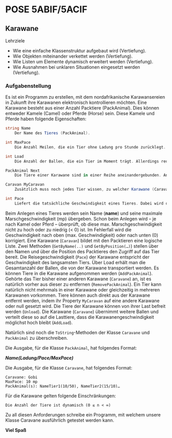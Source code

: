 # POSE 5ABIF/5ACIF

## Karawane

Lehrziele

- Wie eine einfache Klassenstruktur aufgebaut wird (Vertiefung).
- Wie Objekten miteinander verkettet werden (Vertiefung).
- Wie Listen um Elemente dynamisch erweitert werden (Vertiefung).
- Wie Ausnahmen bei unklaren Situationen eingesetzt werden (Vertiefung).

### Aufgabenstellung

Es ist ein Programm zu erstellen, mit dem nordafrikanische Karawansereien in Zukunft ihre
Karawanen elektronisch kontrollieren möchten. Eine Karawane besteht aus einer Anzahl Packtiere
(PackAnimal). Dies können entweder Kamele (Camel) oder Pferde (Horse) sein. Diese Kamele und
Pferde haben folgende Eigenschaften:

```csharp
string Name 
    Der Name des Tieres (PackAnimal).

int MaxPace
    Die Anzahl Meilen, die ein Tier ohne Ladung pro Stunde zurücklegt. Diese Größe ist unveränderlich. Ein Kamel(Camel) darf ein max. Geschwindigkeit von 20 haben, Pferde hingegen eine max. Geschwindigkeit von 70.

int Load
    Die Anzahl der Ballen, die ein Tier im Moment trägt. Allerdings reduziert sich bei einem Kamel die tatsächliche Reisegeschwindigkeit gegenüber der maximalen Marschgeschwindigkeit um 1 für jeden Ballen, das das Kamel tragen muss. Bei Pferden reduziert sich die tatsächliche Reisegeschwindigkeit um 10 pro Ballen, die das Pferd tragen muss. Bei load > maxPace lassen sich sowohl Kamele als auch Pferde nieder und stehen nicht mehr auf.

PackAnimal Next
    Die Tiere einer Karawane sind in einer Reihe aneinandergebunden. An jedem Tier hängt genau ein nachfolgendes Tier (PackAnimal). Nur am letzten Tier der Karawane hängt kein weiteres Tier.

Caravan MyCaravan
    Zusätzlich muss noch jedes Tier wissen, zu welcher Karawane (Caravane) es gehört. Kann auch direkt geändert werden.

int Pace
    Liefert die tatsächliche Geschwindigkeit eines Tieres. Dabei wird die aktuelle Ladung berücksichtigt. 
```

Beim Anlegen eines Tieres werden sein Name (**name**) und seine maximale Marschgeschwindigkeit
(mp) übergeben. Schon beim Anlegen wird – je nach Kamel oder Pferd – überprüft, ob diese max.
Marschgeschwindigkeit nicht zu hoch oder zu niedrig (< 0) ist. Im Fehlerfall wird die Geschwindigkeit
nach oben (max. Geschwindigkeit) oder nach unten (0) korrigiert.
Eine Karawane (`Caravan`) bildet mit den Packtieren eine logische Liste. Zwei Methoden
(`GetByName(..)` und `GetByPosition(…)`) stellen über den Namen und über die Position des Packtieres
den Zugriff auf das Tier bereit. Die Reisegeschwindigkeit (`Pace`) der Karawane entspricht der
Geschwindigkeit des langsamsten Tiers. Über Load erhält man die Gesamtanzahl der Ballen, die von
der Karawane transportiert werden.
Es können Tiere in die Karawane aufgenommen werden (`AddPackAnimal`). Gehörte das Tier bisher
einer anderen Karawane (`Caravane`) an, ist es natürlich vorher aus dieser zu entfernen
(`RemovePackAnimal`). Ein Tier kann natürlich nicht mehrmals in einer Karawane oder gleichzeitig in
mehreren Karawanen vorkommen. Tiere können auch direkt aus der Karawane entfernt werden,
indem ihr Property `MyCaravan` auf eine andere Karawane oder null gesetzt wird. Die Tiere der
Karawane können von ihrer Last befreit werden (`Unload`). Die Karawane (`Caravane`) übernimmt
weitere Ballen und verteilt diese so auf die Lasttiere, dass die Karawanengeschwindigkeit
möglichst hoch bleibt (`AddLoad`).

Natürlich sind noch die `ToString`-Methoden der Klasse `Caravane` und `PackAnimal` zu überschreiben.

Die Ausgabe, für die Klasse `PackAnimal`, hat folgendes Format:

 ***Name(Ladung/Pace/MaxPace)***

Die Ausgabe, für die Klasse `Caravane`, hat folgendes Format:

    Caravane: Gobi
    MaxPace: 10 mp
    PackAnimal(s): NameTier1(10/50), NameTier2(15/10)…

Für die Karawane gelten folgende Einschränkungen:

    Die Anzahl der Tiere ist dynamisch (0 ≤ n < ∞)

Zu all diesen Anforderungen schreibe ein Programm, mit welchem unsere Klasse Caravane
ausführlich getestet werden kann.

**Viel Spaß**